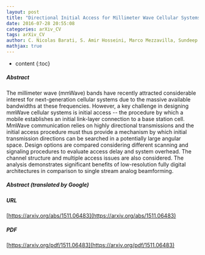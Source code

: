 ```yaml
---
layout: post
title: "Directional Initial Access for Millimeter Wave Cellular Systems"
date: 2016-07-28 20:55:08
categories: arXiv_CV
tags: arXiv_CV
author: C. Nicolas Barati, S. Amir Hosseini, Marco Mezzavilla, Sundeep Rangan, Thanasis Korakis, Shivendra S. Panwar, Michele Zorzi
mathjax: true
---
```


* content
{:toc}

##### Abstract
The millimeter wave (mmWave) bands have recently attracted considerable interest for next-generation cellular systems due to the massive available bandwidths at these frequencies. However, a key challenge in designing mmWave cellular systems is initial access -- the procedure by which a mobile establishes an initial link-layer connection to a base station cell. MmWave communication relies on highly directional transmissions and the initial access procedure must thus provide a mechanism by which initial transmission directions can be searched in a potentially large angular space. Design options are compared considering different scanning and signaling procedures to evaluate access delay and system overhead. The channel structure and multiple access issues are also considered. The analysis demonstrates significant benefits of low-resolution fully digital architectures in comparison to single stream analog beamforming.

##### Abstract (translated by Google)


##### URL
[https://arxiv.org/abs/1511.06483](https://arxiv.org/abs/1511.06483)

##### PDF
[https://arxiv.org/pdf/1511.06483](https://arxiv.org/pdf/1511.06483)

